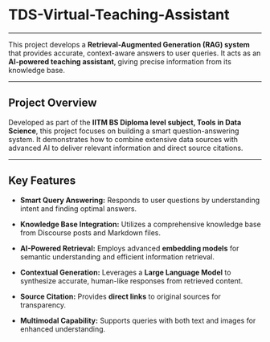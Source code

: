 # TDS-Virtual-Teaching-Assistant

---

This project develops a **Retrieval-Augmented Generation (RAG) system** that provides accurate, context-aware answers to user queries. It acts as an **AI-powered teaching assistant**, giving precise information from its knowledge base.

---

## Project Overview

Developed as part of the **IITM BS Diploma level subject, Tools in Data Science**, this project focuses on building a smart question-answering system. It demonstrates how to combine extensive data sources with advanced AI to deliver relevant information and direct source citations.

---

## Key Features

* **Smart Query Answering:** Responds to user questions by understanding intent and finding optimal answers.

* **Knowledge Base Integration:** Utilizes a comprehensive knowledge base from Discourse posts and Markdown files.

* **AI-Powered Retrieval:** Employs advanced **embedding models** for semantic understanding and efficient information retrieval.

* **Contextual Generation:** Leverages a **Large Language Model** to synthesize accurate, human-like responses from retrieved content.

* **Source Citation:** Provides **direct links** to original sources for transparency.

* **Multimodal Capability:** Supports queries with both text and images for enhanced understanding.
